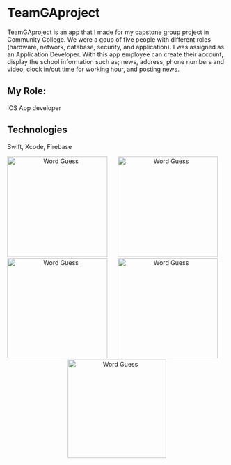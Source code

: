 # TeamGAproject
TeamGAproject is an app that I made for my capstone group project in Community College. We were a goup of five people with different roles (hardware, network, database, security, and application). I was assigned as an Application Developer. With this app employee can create their account, display the school information such as; news, address, phone numbers and video, clock in/out time for working hour, and posting news.

## My Role:
iOS App developer

## Technologies
Swift, Xcode, Firebase

<p align="center">
<img src="https://raw.githubusercontent.com/ehsowah/TeamGAproject/master/Hnet-image.gif" width="230"  title="Word Guess">&nbsp;&nbsp;&nbsp;&nbsp;&nbsp;
  <img src="https://raw.githubusercontent.com/ehsowah/TeamGAproject/master/Hnet-image-2.gif" width="230" title="Word Guess">&nbsp;&nbsp;&nbsp;&nbsp;&nbsp;
  <img src="https://raw.githubusercontent.com/ehsowah/TeamGAproject/master/Hnet-image-2.gif" width="230" title="Word Guess">&nbsp;&nbsp;&nbsp;&nbsp;&nbsp;
  <img src="https://raw.githubusercontent.com/ehsowah/TeamGAproject/master/Hnet-image-2.gif" width="230" title="Word Guess">&nbsp;&nbsp;&nbsp;&nbsp;&nbsp;
  <img src="https://raw.githubusercontent.com/ehsowah/TeamGAproject/master/Hnet-image-3.gif" width="226" title="Word Guess">
</p>


